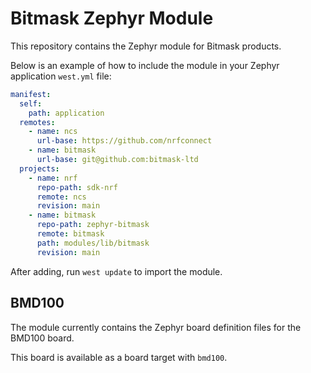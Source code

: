 # Bitmask Zephyr Module

This repository contains the Zephyr module for Bitmask products.

Below is an example of how to include the module in your Zephyr application `west.yml` file:

``` yaml
manifest:
  self:
    path: application
  remotes:
    - name: ncs
      url-base: https://github.com/nrfconnect
    - name: bitmask
      url-base: git@github.com:bitmask-ltd
  projects:
    - name: nrf
      repo-path: sdk-nrf
      remote: ncs
      revision: main
    - name: bitmask
      repo-path: zephyr-bitmask
      remote: bitmask
      path: modules/lib/bitmask
      revision: main
```

After adding, run `west update` to import the module.

## BMD100

The module currently contains the Zephyr board definition files for the BMD100 board.

This board is available as a board target with `bmd100`.

